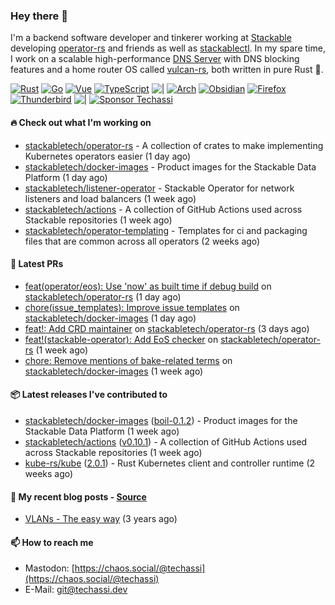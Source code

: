 ### Hey there 👋

I'm a backend software developer and tinkerer working at [Stackable][stackable] developing
[operator-rs][op-rs] and friends as well as [stackablectl][sctl]. In my spare time, I work
on a scalable high-performance [DNS Server][portal] with DNS blocking features and a home
router OS called [vulcan-rs][vulcan], both written in pure Rust 🦀.

[sctl]: https://github.com/stackabletech/stackable-cockpit
[op-rs]: https://github.com/stackabletech/operator-rs
[stackable]: https://github.com/stackabletech
[portal]: https://github.com/portal-rs/portal
[vulcan]: https://github.com/vulcan-rs

[![Rust](https://img.shields.io/badge/-Rust-141414?style=flat&logo=rust&logoColor=%23f97f39)](https://www.rust-lang.org/)
[![Go](https://img.shields.io/badge/-Go-141414?style=flat&logo=go&logoColor=%23f97f39)](https://go.dev/)
[![Vue](https://img.shields.io/badge/-Vue-141414?style=flat&logo=vuedotjs&logoColor=%23f97f39)](https://vuejs.org/)
[![TypeScript](https://img.shields.io/badge/-TypeScript-141414?style=flat&logo=typescript&logoColor=%23f97f39)](https://www.typescriptlang.org/)
![|](https://img.shields.io/badge/-%7C-141414?style=flat&logoColor=%23f97f39)
[![Arch](https://img.shields.io/badge/-Arch-141414?style=flat&logo=archlinux&logoColor=%23f97f39)](https://archlinux.org/)
[![Obsidian](https://img.shields.io/badge/-Obsidian-141414?style=flat&logo=obsidian&logoColor=%23f97f39)](https://obsidian.md/)
[![Firefox](https://img.shields.io/badge/-Firefox-141414?style=flat&logo=firefox&logoColor=%23f97f39)](https://www.mozilla.org/en-US/firefox/new/)
[![Thunderbird](https://img.shields.io/badge/-Thunderbird-141414?style=flat&logo=thunderbird&logoColor=%23f97f39)](https://www.thunderbird.net/en-US/)
![|](https://img.shields.io/badge/-%7C-141414?style=flat&logoColor=%23f97f39)
[![Sponsor Techassi](https://img.shields.io/badge/-Sponsor-141414?style=flat&logo=github&logoColor=%23f97f39)](https://github.com/sponsors/Techassi)

#### 🔥 Check out what I'm working on


- [stackabletech/operator-rs](https://github.com/stackabletech/operator-rs) - A collection of crates to make implementing Kubernetes operators easier (1 day ago)
- [stackabletech/docker-images](https://github.com/stackabletech/docker-images) - Product images for the Stackable Data Platform (1 day ago)
- [stackabletech/listener-operator](https://github.com/stackabletech/listener-operator) - Stackable Operator for network listeners and load balancers (1 week ago)
- [stackabletech/actions](https://github.com/stackabletech/actions) - A collection of GitHub Actions used across Stackable repositories (1 week ago)
- [stackabletech/operator-templating](https://github.com/stackabletech/operator-templating) - Templates for ci and packaging files that are common across all operators (2 weeks ago)

#### 🧪 Latest PRs


- [feat(operator/eos): Use &#39;now&#39; as built time if debug build](https://github.com/stackabletech/operator-rs/pull/1100) on [stackabletech/operator-rs](https://github.com/stackabletech/operator-rs) (1 day ago)
- [chore(issue_templates): Improve issue templates](https://github.com/stackabletech/docker-images/pull/1276) on [stackabletech/docker-images](https://github.com/stackabletech/docker-images) (1 day ago)
- [feat!: Add CRD maintainer](https://github.com/stackabletech/operator-rs/pull/1099) on [stackabletech/operator-rs](https://github.com/stackabletech/operator-rs) (3 days ago)
- [feat!(stackable-operator): Add EoS checker](https://github.com/stackabletech/operator-rs/pull/1096) on [stackabletech/operator-rs](https://github.com/stackabletech/operator-rs) (1 week ago)
- [chore: Remove mentions of bake-related terms](https://github.com/stackabletech/docker-images/pull/1260) on [stackabletech/docker-images](https://github.com/stackabletech/docker-images) (1 week ago)

#### 📦 Latest releases I've contributed to


- [stackabletech/docker-images](https://github.com/stackabletech/docker-images/releases/tag/boil-0.1.2) ([boil-0.1.2](https://github.com/stackabletech/docker-images/releases/tag/boil-0.1.2)) - Product images for the Stackable Data Platform (1 week ago)
- [stackabletech/actions](https://github.com/stackabletech/actions/releases/tag/v0.10.1) ([v0.10.1](https://github.com/stackabletech/actions/releases/tag/v0.10.1)) - A collection of GitHub Actions used across Stackable repositories (1 week ago)
- [kube-rs/kube](https://github.com/kube-rs/kube/releases/tag/2.0.1) ([2.0.1](https://github.com/kube-rs/kube/releases/tag/2.0.1)) - Rust Kubernetes client and controller runtime (2 weeks ago)

#### 📜 My recent blog posts - [Source](https://github.com/Techassi/page)


- [VLANs - The easy way](https://techassi.dev/posts/vlans-the-easy-way/) (3 years ago)

#### 📫 How to reach me

- Mastodon: [https://chaos.social/@techassi](https://chaos.social/@techassi)
- E-Mail: git@techassi.dev
